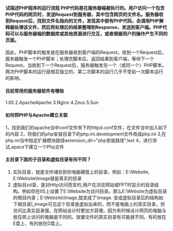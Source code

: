 #### 试描述PHP程序的运行流程                                                                              PHP代码是在服务器端被执行的。用户访问一个包含PHP代码的网页时，发送Request到服务器，其中包含网页的文件名。服务器收到Request后，找到文件名指向的文件，发现其中嵌有PHP代码，会调用PHP解释器处理该文件，然后将处理后的结果整理到Response，发送到客户端。PHP代码可以与服务器端的数据库或其他资源进行交互，或者根据用户的操作产生不同的页面。
因此，PHP脚本的触发是在服务器收到客户端的Request。收到一个Request后，服务器触发一个PHP脚本；处理完脚本后，返回结果到客户端，等待下一个Request。当收到下一个Request后，服务器触发另一个（或同一个）PHP脚本。两次PHP脚本的运行是相互独立的，第二次脚本的运行几乎不受前一次脚本运行的影响。
#### 目前常用的服务器软件有哪些
1.IIS
2.ApacheApache
3.Nginx
4.Zeus
5.Sun
#### 如何将PHP与Apache建立关联
1，找到我们的apache当中conf文件夹下的httpd.conf文件，在文件当中加入如下的内容
2，将我们的php安装目录下的php.ini.development文件改成php.ini
3,在php.ini当中指定扩展模块路径extension_dir="php安装路径"/ext
4，进行测试,apace下建立一个Php文件
<?php
   phpinfo();
?>
#### 主目录下面的子目录和虚拟目录有何不同？
1. 实际目录，就是文件储存到你电脑硬盘上的目录，例如：E:\Website, E:\Website\Image就是真实的目录
2. 虚拟目zd录，是对Http访问而言的,用户在浏览网站或FPT时显示的目录结构。例如你在IIS上设置了E:\Website为访问目录。那么E:\Website为虚拟目录的根目内录；E:\Website\Image,就变成了\Image. 变成虚拟目录后的结构如下根目录|_Image可见这个目录是虚拟出来的，而不是电脑上的真实目录，但访问比真实目录强，在网站设计时更加方容便。因为有时候设计网页的电脑与放在网上访问的电脑是不同的。放置文件的真实目录有可能就不同。有的放在E盘上、有的放在D盘上。
